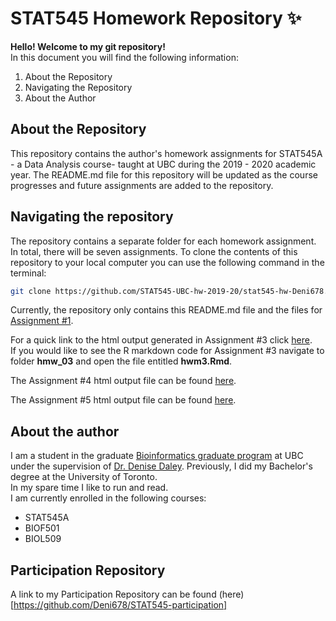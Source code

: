 # STAT545 Homework Repository :sparkles:
__Hello! Welcome to my git repository!__ <br>
In this document you will find the following information:
1. About the Repository
2. Navigating the Repository
3. About the Author

## About the Repository
This repository contains the author's homework assignments for  STAT545A - a Data Analysis course- taught at UBC during the 2019 - 2020 academic year. The README.md file for this repository will be updated as the course progresses and future assignments are added to the repository. 

## Navigating the repository

The repository contains a separate folder for each homework assignment. In total, there will be seven assignments.
To  clone the contents of this repository to your local computer you can use the following command in the terminal:
```bash
git clone https://github.com/STAT545-UBC-hw-2019-20/stat545-hw-Deni678.git
```
Currently, the repository only contains this README.md file and the files for [Assignment #1](https://stat545.stat.ubc.ca/evaluation/hw01/hw01/).

For  a quick link to the html output generated in Assignment #3 click [here](https://stat545-ubc-hw-2019-20.github.io/stat545-hw-Deni678/hw_03/hmw3.html). <br>
If you would like to see the R markdown code for Assignment #3 navigate to folder __hmw_03__ and open the file entitled __hwm3.Rmd__.

The Assignment #4 html output file can be found [here](https://stat545-ubc-hw-2019-20.github.io/stat545-hw-Deni678/hw_04/hw_04.html).

The Assignment #5 html output file can be found [here](https://stat545-ubc-hw-2019-20.github.io/stat545-hw-Deni678/hw_05/hw05.html).

## About the author
I am a student in the graduate [Bioinformatics graduate program](http://www.bioinformatics.ubc.ca) at UBC under the supervision of [Dr. Denise Daley](https://www.hli.ubc.ca/profile/daley/denise). Previously, I did my Bachelor's degree at the University of Toronto.
<br>In my spare time I like to run and read.</br>
I am currently enrolled in the following courses:
* STAT545A
* BIOF501
* BIOL509

## Participation Repository

A link to my Participation Repository can be found (here)[https://github.com/Deni678/STAT545-participation] 
